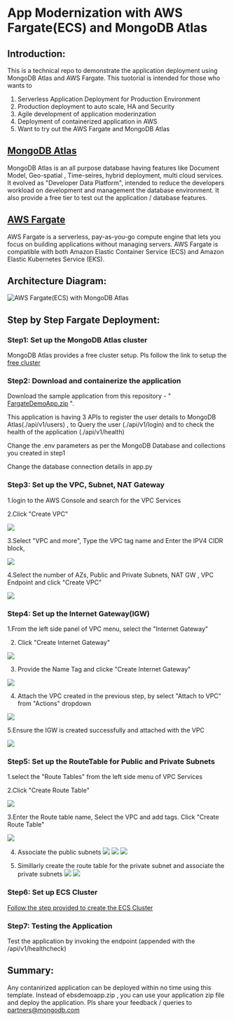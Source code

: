 # App Modernization with AWS Fargate(ECS) and MongoDB Atlas

## Introduction: 
This is a technical repo to demonstrate the application deployment using MongoDB Atlas and AWS Fargate.
This tuotorial is intended for those who wants to
1. Serverless Application Deployment for Production Environment
2. Production deployment to auto scale, HA and Security
3. Agile development of application moderinzation
4. Deployment of containerized application in AWS
5. Want to try out the AWS Fargate and MongoDB Atlas 

## [MongoDB Atlas](https://www.mongodb.com/atlas) 
MongoDB Atlas is an all purpose database having features like Document Model, Geo-spatial , Time-seires, hybrid deployment, multi cloud services.
It evolved as "Developer Data Platform", intended to reduce the developers workload on development and management the database environment.
It also provide a free tier to test out the application / database features.


## [AWS Fargate](https://aws.amazon.com/fargate/)
AWS Fargate is a serverless, pay-as-you-go compute engine that lets you focus on building applications without managing servers. AWS Fargate is compatible with both Amazon Elastic Container Service (ECS) and Amazon Elastic Kubernetes Service (EKS).

## Architecture Diagram:
![AWS Fargate(ECS) with MongoDB Atlas](https://github.com/Babusrinivasan76/fargateintegrationwithatlas/blob/main/images/FargateArchitecture.png)

## Step by Step Fargate Deployment:


### **Step1: Set up the MongoDB Atlas cluster**
         
   MongoDB Atlas provides a free cluster setup. Pls follow the link to setup the [free cluster](https://www.mongodb.com/docs/atlas/getting-started/)
         
### **Step2: Download and containerize the application**        

  Download the sample application from this repository  - " [FargateDemoApp.zip](https://github.com/Babusrinivasan76/ebsintegrationwithatlas/raw/main/ebsDemoApp.zip) ". 
         
  This application is having 3 APIs to register the user details to MongoDB Atlas(./api/v1/users) , to Query the user (./api/v1/login) and to check the health of the application (./api/v1/health)
         
  Change the .env parameters as per the MongoDB Database and collections you created in step1
         
  Change the database connection details in app.py
  

### **Step3: Set up the VPC, Subnet, NAT Gateway**

  1.login to the AWS Console and search for the VPC Services

  2.Click "Create VPC"

   ![](https://github.com/Babusrinivasan76/fargateintegrationwithatlas/blob/main/images/01-CreateVPCSubnetNAT.png)


  3.Select "VPC and more", Type the VPC tag name and Enter the IPV4 CIDR block, 

![](https://github.com/Babusrinivasan76/fargateintegrationwithatlas/blob/main/images/02-createVPCSubnetNAT.png)


  4.Select the number of AZs, Public and Private Subnets, NAT GW , VPC Endpoint and click "Create VPC"

![](https://github.com/Babusrinivasan76/fargateintegrationwithatlas/blob/main/images/03-createVPCSubnetNAT.png)



### **Step4: Set up the Internet Gateway(IGW)**

1.From the left side panel of VPC menu, select the "Internet Gateway"

2. Click "Create Internet Gateway"

![](https://github.com/Babusrinivasan76/fargateintegrationwithatlas/blob/main/images/01-createIGW.png)


3. Provide the Name Tag and clicke "Create Internet Gateway"

![](https://github.com/Babusrinivasan76/fargateintegrationwithatlas/blob/main/images/02-CreateIGW.png)


4. Attach the VPC created in the previous step, by select "Attach to VPC" from "Actions" dropdown

![](https://github.com/Babusrinivasan76/fargateintegrationwithatlas/blob/main/images/03-CreateIGW.png)


5.Ensure the IGW is created successfully and attached with the VPC

![](https://github.com/Babusrinivasan76/fargateintegrationwithatlas/blob/main/images/04-CreateIGW-Completion.png)


### **Step5: Set up the RouteTable for Public and Private Subnets**

1.select the "Route Tables" from the left side menu of VPC Services

2.Click "Create Route Table"

![](https://github.com/Babusrinivasan76/fargateintegrationwithatlas/blob/main/images/01-createpublicrt.png)

3.Enter the Route table name, Select the VPC and add tags. Click "Create Route Table"

![](https://github.com/Babusrinivasan76/fargateintegrationwithatlas/blob/main/images/02-createpublicrt.png)

4. Associate the public subnets
![](https://github.com/Babusrinivasan76/fargateintegrationwithatlas/blob/main/images/03-createpublicrt.png)
![](https://github.com/Babusrinivasan76/fargateintegrationwithatlas/blob/main/images/04-createpublicrt-subnetassociation.png)
![](https://github.com/Babusrinivasan76/fargateintegrationwithatlas/blob/main/images/05-createpublicrt-subnetassociation.png)

5. Simillarly create the route table for the private subnet and associate the private subnets
![](https://github.com/Babusrinivasan76/fargateintegrationwithatlas/blob/main/images/06-createprivatert.png)
![](https://github.com/Babusrinivasan76/fargateintegrationwithatlas/blob/main/images/07-createprivatert.png)

### **Step6: Set up ECS Cluster**

[Follow the step provided to create the ECS Cluster](https://github.com/Babusrinivasan76/fargateintegrationwithatlas/blob/main/images/07-createprivatert.png)

### **Step7: Testing the Application**

Test the application by invoking the endpoint (appended with the /api/v1/healthcheck)



## Summary:

 Any contanirized application can be deployed within no time using this template. 
 Instead of ebsdemoapp.zip , you can use your application zip file and deploy the application.
 Pls share your feedback / queries to partners@mongodb.com
